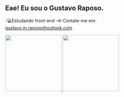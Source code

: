 ## Eae! Eu sou o Gustavo Raposo.

-💻Estudando front-end
-✉ Contate-me em: gustavo.m.raposo@outlook.com
 <div>
  <a href="https://github.com/rafaballerini">
  <img height="180em" src="https://github-readme-stats.vercel.app/api?username=RaposoGustavo&show_icons=true&theme=dark&include_all_commits=true&count_private=true"/>
  <img height="180em" src="https://github-readme-stats.vercel.app/api/top-langs/?username=RaposoGustavo&layout=compact&langs_count=7&theme=dark"/>
</div>
